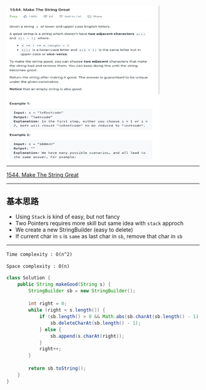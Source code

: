 <img src="2022-11-09-00-38-47.png" width="400" height="400"/>

___
[1544. Make The String Great](https://leetcode.com/problems/make-the-string-great/)
___


## 基本思路
* Using `Stack` is kind of easy, but not fancy
* Two Pointers requires more skill but same idea with `stack` approch
* We create a new StringBuilder (easy to delete)
* If current char in `s` is `same` as last char in `sb`, remove that char in `sb`

___

`Time complexity : O(n^2)`

`Space complexity : O(n)`
```java
class Solution {
    public String makeGood(String s) {
        StringBuilder sb = new StringBuilder();
        
        int right = 0;
        while (right < s.length()) {
            if (sb.length() > 0 && Math.abs(sb.charAt(sb.length() - 1) - s.charAt(right)) == 32) {
                sb.deleteCharAt(sb.length() - 1);
            } else {
                sb.append(s.charAt(right));
            }
            right++;
        }
        
        return sb.toString();
    }
}
```
